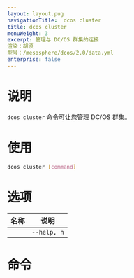 ```yaml
---
layout: layout.pug
navigationTitle:  dcos cluster
title: dcos cluster
menuWeight: 3
excerpt: 管理与 DC/OS 群集的连接
渲染：胡须
型号：/mesosphere/dcos/2.0/data.yml
enterprise: false
---
```


# 说明

`dcos cluster` 命令可让您管理 DC/OS 群集。

# 使用

```bash
dcos cluster [command]
```

# 选项

| 名称 | 说明 |
|---------|-------------|
| | `--help, h` | 显示使用情况。|


# 命令

